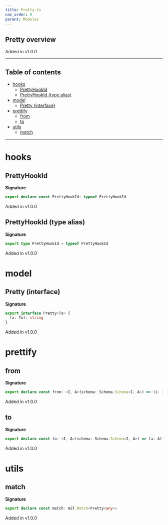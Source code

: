 ```yaml
---
title: Pretty.ts
nav_order: 9
parent: Modules
---
```


## Pretty overview

Added in v1.0.0

---

<h2 class="text-delta">Table of contents</h2>

- [hooks](#hooks)
  - [PrettyHookId](#prettyhookid)
  - [PrettyHookId (type alias)](#prettyhookid-type-alias)
- [model](#model)
  - [Pretty (interface)](#pretty-interface)
- [prettify](#prettify)
  - [from](#from)
  - [to](#to)
- [utils](#utils)
  - [match](#match)

---

# hooks

## PrettyHookId

**Signature**

```ts
export declare const PrettyHookId: typeof PrettyHookId
```

Added in v1.0.0

## PrettyHookId (type alias)

**Signature**

```ts
export type PrettyHookId = typeof PrettyHookId
```

Added in v1.0.0

# model

## Pretty (interface)

**Signature**

```ts
export interface Pretty<To> {
  (a: To): string
}
```

Added in v1.0.0

# prettify

## from

**Signature**

```ts
export declare const from: <I, A>(schema: Schema.Schema<I, A>) => (i: I) => string
```

Added in v1.0.0

## to

**Signature**

```ts
export declare const to: <I, A>(schema: Schema.Schema<I, A>) => (a: A) => string
```

Added in v1.0.0

# utils

## match

**Signature**

```ts
export declare const match: AST.Match<Pretty<any>>
```

Added in v1.0.0
